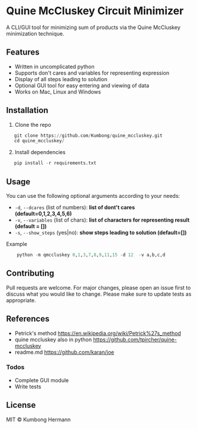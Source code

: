 
# Quine McCluskey Circuit Minimizer

A CLI/GUI tool for minimizing sum of products via the Quine McCluskey minimization technique. 

## Features
   * Written in uncomplicated python
   * Supports don't cares and variables for representing expression
   * Display of all steps leading to solution
   * Optional GUI tool for easy entering and viewing of data
   * Works on Mac, Linux and Windows
   
## Installation
1. Clone the repo
```python
   git clone https://github.com/Kumbong/quine_mccluskey.git
   cd quine_mccluskey/
```
2. Install dependencies
```python
   pip install -r requirements.txt
```

## Usage
You can use the following optional arguments according to your needs: 

   * `-d`, `--dcares` (list of numbers): **list of dont't cares (default=0,1,2,3,4,5,6)**
   * `-v`, `--variables` (list of chars): **list of characters for representing result (default = [])**
   * `-s`, `--show_steps` (yes|no): **show steps leading to solution (default=[])**
   
Example
```python
    python -m qmccluskey 0,1,3,7,8,9,11,15 -d 12  -v a,b,c,d
```


## Contributing
Pull requests are welcome. For major changes, please open an issue first to discuss what you would like to change.
Please make sure to update tests as appropriate.

## References
* Petrick's method 
    https://en.wikipedia.org/wiki/Petrick%27s_method
* quine mccluskey also in python
    https://github.com/tpircher/quine-mccluskey
* readme.md
    https://github.com/karan/joe

### Todos

 - Complete GUI module
 - Write tests



License
----

MIT &copy; Kumbong Hermann

